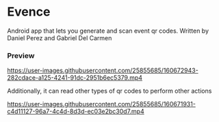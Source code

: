 # Evence
Android app that lets you generate and scan event qr codes. Written by Daniel Perez and Gabriel Del Carmen

### Preview 

https://user-images.githubusercontent.com/25855685/160672943-282cdace-a125-4241-91dc-2951b6ec5379.mp4

Additionally, it can read other types of qr codes to perform other actions

https://user-images.githubusercontent.com/25855685/160671931-c4d11127-96a7-4c4d-8d3d-ec03e2bc30d7.mp4

